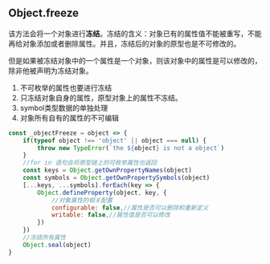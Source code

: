 ## Object.freeze

该方法会将一个对象进行**冻结**。冻结的含义：对象已有的属性值不能被重写，不能再给对象添加或者删除属性。并且，冻结后的对象的原型也是不可修改的。

但是如果被冻结对象中的一个属性是一个对象，则该对象中的属性是可以修改的，除非他被声明为冻结对象。

1. 不可枚举的属性也要进行冻结
2. 只冻结对象自身的属性，原型对象上的属性不冻结。
3. symbol类型数据的单独处理
4. 对象所有自有的属性的不可编辑

```javascript
const _objectFreeze = object => {
    if(typeof object !== 'object' || object === null) {
        throw new TypeError(`the ${object} is not a object`)
    }
	//for in 语句会将原型链上的可枚举属性也返回
    const keys = Object.getOwnPropertyNames(object)
    const symbols = Object.getOwnPropertySymbols(object)
    [...keys, ...symbols].forEach(key => {
        Object.defineProperty(object, key, {
            //对象属性的相关配置
            configurable: false,//属性是否可以删除和重新定义
            writable: false,//属性值是否可以修改
        })
    })
	//冻结所有属性
    Object.seal(object)
}

```

